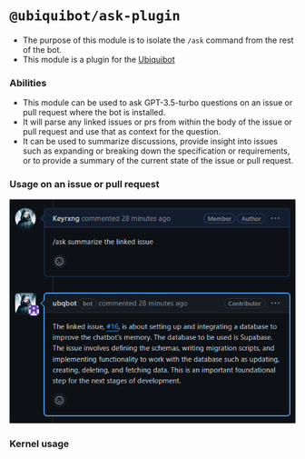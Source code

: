 # `@ubiquibot/ask-plugin`

- The purpose of this module is to isolate the ``/ask`` command from the rest of the bot.
- This module is a plugin for the [Ubiquibot](https://github.com/ubiquibot)

### Abilities
- This module can be used to ask GPT-3.5-turbo questions on an issue or pull request where the bot is installed.
- It will parse any linked issues or prs from within the body of the issue or pull request and use that as context for the question.
- It can be used to summarize discussions, provide insight into issues such as expanding or breaking down the specification or requirements, or to provide a summary of the current state of the issue or pull request.

### Usage on an issue or pull request

![alt text](invokePreview.png)

### Kernel usage

